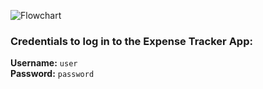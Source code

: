 
![Flowchart](https://github.com/user-attachments/assets/88ff3754-9b82-43e4-8719-862d5f003b06)


### Credentials to log in to the Expense Tracker App:

**Username:** `user`  
**Password:** `password`
